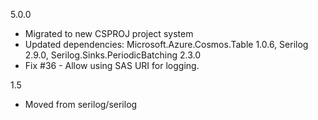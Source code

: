 5.0.0
 * Migrated to new CSPROJ project system
 * Updated dependencies: Microsoft.Azure.Cosmos.Table 1.0.6, Serilog 2.9.0, Serilog.Sinks.PeriodicBatching 2.3.0
 * Fix #36 - Allow using SAS URI for logging.

1.5
 * Moved from serilog/serilog
